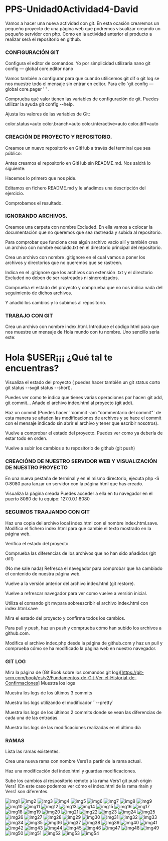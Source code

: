 # PPS-Unidad0Actividad4-David 
Vamos a hacer una nueva actividad con git. En esta ocasión crearemos un pequeño proyecto de una página web que podremos visualizar creando un pequeño servidor con php. Como en la actividad anterior el producto a realizar será el repositorio en github.




### CONFIGURACIÓN GIT

Configura el editor de comandos. Yo por simplicidad utilizaría nano git config — global core.editor nano



Vamos también a configurar para que cuando utilicemos git dif o git log se nos muestre todo el mensaje sin entrar en editor. Para ello `git config — global core.pager ' ' .


Comprueba qué valor tienen las variables de configuración de git. Puedes utilizar la ayuda git config --help.



Ajusta los valores de las variables de Git:

color.status=auto
color.branch=auto
color.interactive=auto
color.diff=auto

### CREACIÓN DE PROYECTO Y REPOSITORIO.


Creamos un nuevo repositorio en GitHub a través del terminal que sea público:

Antes creamos el repositorio en GitHub sin README.md. Nos saldrá lo siguiente:


Hacemos lo primero que nos pide.









Editamos en fichero README.md y le añadimos una descripción del ejercicio.









Comprobamos el resultado.



### IGNORANDO ARCHIVOS.

Creamos una carpeta con nombre Excluded. En ella vamos a colocar la documentación que no queremos que sea rastreada y subida al repositorio.



Para comprobar que funciona crea algún archivo vacío allí y también crea un archivo con nombre excluido.txt en el directorio principal del repositorio.



Crea un archivo con nombre .gitignore en el cual vamos a poner los archivos y directorios que no queremos que se rastreen.

Indica en el .gitignore que los archivos con extensión .txt y el directorio Excluded no deben de ser rastreados ni sincronizados.





Comprueba el estado del proyecto y comprueba que no nos indica nada del seguimiento de dichos archivos.



Y añadió los cambios y lo subimos al repositorio.



### TRABAJO CON GIT

Crea un archivo con nombre index.html.
Introduce el código html para que nos muestre un mensaje de Hola mundo con tu nombre. Uno sencillo sería este:
  <H1>Hola $USER¡¡¡ ¿Qué tal te encuentras?</H1>





Visualiza el estado del proyecto ( puedes hacer también un git status corto git status --s` o `git status --short).

Puedes ver como te indica que tienes varias operaciones por hacer: git add, git commit...
Añade el archivo index.html al proyecto (git add).

Haz un commit (Puedes hacer ``commit -am "commentario del commit"` de esta manera se añaden las modificaciones de archivos y se hace el commit con el mensaje indicado sin abrir el archivo y tener que escribir nosotros).


Vuelve a comprobar el estado del proyecto. Puedes ver como ya debería de estar todo en orden.

Vuelve a subir los cambios a tu repositorio de github (git push)


### CREACIÓND DE NUESTRO SERVIDOR WEB Y VISUALIZACIÓN DE NUESTRO PROYECTO

En una nueva pestaña de terminal y en el mismo directorio, ejecuta php -S 0:8080 para lanzar un servidor con la página html que has creado.

Visualiza la página creada Puedes acceder a ella en tu navegador en el puerto 8080 de tu equipo: 127.0.0.1:8080



### SEGUIMOS TRAAJANDO CON GIT

Haz una copia del archivo local index.html con el nombre index.html.save. Modifica el fichero index.html para que cambie el texto mostrado en la página web.

Verifica el estado del proyecto.

Comprueba las diferencias de los archivos que no han sido añadidos (git diff)

(No me sale nada)
Refresca el navegador para comprobar que ha cambiado el contenido de nuestra página web.

Vuelve a la versión anterior del archivo index.html (git restore).

Vuelve a refrescar navegador para ver como vuelve a versión inicial.

Utiliza el comando git mvpara sobreescribir el archivo index.html con index.html.save


Mira el estado del proyecto y confirma todos los cambios.


Para pull y push, haz un push y comprueba cómo han subido los archivos a github.com.



Modifica el archivo index.php desde la página de github.com y haz un pull y comprueba cómo se ha modificado la página web en nuestro navegador.





### GIT LOG

Mira la página de (Git Book sobre los comandos git log)[https://git-scm.com/book/es/v2/Fundamentos-de-Git-Ver-el-Historial-de-Confirmaciones]
Muestra los logs

Muestra los logs de los últimos 3 commits

Muestra los logs utilizando el modificador ``--pretty`

Muestra los logs de los últimos 2 commits donde se vean las diferencias de cada una de las entradas.

Muestra los logs de las modificaciones realizadas en el último día


### RAMAS

Lista las ramas existentes.

Crea una nueva rama con nombre Vers1 a partir de la rama actual.



Haz una modificación del index.html y guardas modificaciones.



Sube los cambios al respositorio remoto a la rama Vers1 git push origin Vers1 (En este caso podemos ver cómo el index.html de la rama m̀ain y Vers1 son diferentes.


![img1](img/img1.PNG)
![img2](img/img2.PNG)
![img3](img/img3.PNG)
![img4](img/img4.PNG)
![img5](img/img5.PNG)
![img6](img/img6.PNG)
![img7](img/img7.PNG)
![img8](img/img8.PNG)
![img9](img/img9.PNG)
![img10](img/img10.PNG)
![img11](img/img11.PNG)
![img12](img/img12.PNG)
![img13](img/img13.PNG)
![img14](img/img14.PNG)
![img15](img/img15.PNG)
![img16](img/img16.PNG)
![img17](img/img17.PNG)
![img18](img/img18.PNG)
![img19](img/img19.PNG)
![img20](img/img20.PNG)
![img21](img/img21.PNG)
![img22](img/img22.PNG)
![img23](img/img23.PNG)
![img24](img/img24.PNG)
![img25](img/img25.PNG)
![img26](img/img26.PNG)
![img27](img/img27.PNG)
![img28](img/img28.PNG)
![img29](img/img29.PNG)
![img30](img/img30.PNG)
![img31](img/img31.PNG)
![img32](img/img32.PNG)
![img33](img/img33.PNG)
![img34](img/img34.PNG)
![img35](img/img35.PNG)
![img36](img/img36.PNG)
![img37](img/img37.PNG)
![img38](img/img38.PNG)
![img39](img/img39.PNG)
![img40](img/img40.PNG)
![img41](img/img41.PNG)
![img42](img/img42.PNG)
![img43](img/img43.PNG)
![img44](img/img44.PNG)
![img45](img/img45.PNG)
![img46](img/img46.PNG)
![img47](img/img47.PNG)
![img48](img/img48.PNG)
![img49](img/img49.PNG)
![img50](img/img50.PNG)
![img51](img/img51.PNG)
![img52](img/img52.PNG)
![img53](img/img53.PNG)
![img54](img/img54.PNG)
